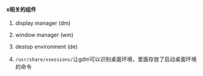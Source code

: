 #### x相关的组件
1. display manager   (dm)
2. window manager   (wm)
3. destop environment    (de)

1. `/usr/share/xsessions/`让gdm可以识别桌面环境，里面存放了启动桌面环境的命令